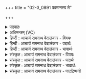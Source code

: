 +++
title = "02-3_0891 पवमानस्य ते"

+++
<details><summary>पदपाठः</summary>

प꣡व꣢꣯मानस्य। ते꣣। र꣡सः꣢꣯। द꣡क्षः꣢꣯। वि। रा꣣जति। द्युमा꣣न्। ज्यो꣡तिः꣢꣯। वि꣡श्व꣢꣯म्। स्वः꣢। दृ꣣शे꣢। ८९१।
</details>

<details><summary>अधिमन्त्रम् (VC)</summary>

- पवमानः सोमः
- अहमीयुराङ्गिरसः
- गायत्री
- षड्जः
</details>

<details><summary>हिन्दी : आचार्य रामनाथ वेदालंकार - विषयः</summary>

अगले मन्त्र में पुनः उन्हीं का विषय वर्णित है।
</details>

<details><summary>हिन्दी : आचार्य रामनाथ वेदालंकार - पदार्थः</summary>

पदार्थान्वय -  हे परमात्मन् वा आचार्य ! (पवमानस्य) चित्त की शुद्धि करनेवाले(ते)आपका (द्युमान्) दीप्तिमान् (रसः) आनन्दरस वा ज्ञानरस और (दक्षः) ब्रह्मबल (वि राजति) विशेष रूप से शोभित है। वह (स्वः दृशे) मोक्ष-सुख के दर्शनार्थ (विश्वं ज्योतिः) सम्पूर्ण अन्तर्दृष्टि को देता है ॥३॥
</details>

<details><summary>हिन्दी : आचार्य रामनाथ वेदालंकार - भावार्थः</summary>

भावार्थ -  आचार्य की सेवा और परमात्मा की उपासना करके लोकविद्या,ब्रह्मविद्या,परम आह्लाद,ब्रह्मवर्चस और दिव्य दृष्टि प्राप्त करके मनुष्य मोक्ष पाने योग्य हो जाते हैं ॥३॥
</details>

<details><summary>संस्कृत : आचार्य रामनाथ वेदालंकार - विषयः</summary>

अथ पुनरपि तयोरेव विषयो वर्ण्यते।
</details>

<details><summary>संस्कृत : आचार्य रामनाथ वेदालंकार - पदार्थः</summary>

पदार्थान्वय -  हे परमात्मन् आचार्य वा ! (पवमानस्य) चित्तशोधकस्य (ते) तव (द्युमान्) दीप्तिमान् (रसः) आनन्दरसो ज्ञानरसो वा (दक्षः) ब्रह्मबलं च (विराजति) विशेषेण शोभते। सः (स्वःदृशे) मोक्षसुखं द्रष्टुम् (विश्वं ज्योतिः) सम्पूर्णाम् अन्तर्दृष्टिं,ददातीति शेषः ॥३॥
</details>

<details><summary>संस्कृत : आचार्य रामनाथ वेदालंकार - भावार्थः</summary>

भावार्थ -  आचार्यस्य सेवां परमात्मन उपासनां च कृत्वा लोकविद्यां ब्रह्मविद्यां परमाह्लादं ब्रह्मवर्चसं दिव्यदृष्टिञ्च प्राप्य जनाः मोक्षमधिगन्तुमर्हन्ति ॥३॥
</details>

<details><summary>संस्कृत : आचार्य रामनाथ वेदालंकार - पादटिप्पनी</summary>

टिप्पनी -   १. ऋ० ९।६१।१८ ‘पव॑मान॒ रस॒स्तव॒’ इति प्रथमः पादः।
</details>